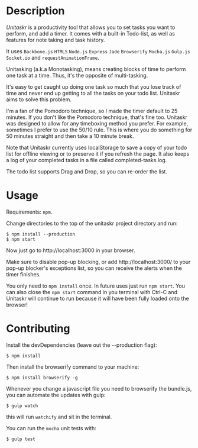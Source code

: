 
Description
===========
*Unitaskr* is a productivity tool that allows you to set tasks you want to perform, and add a timer. It comes with a built-in Todo-list, as well as features for note taking and task history.

It uses `Backbone.js` `HTML5` `Node.js` `Express` `Jade` `Browserify` `Mocha.js` `Gulp.js` `Socket.io` and `requestAnimationFrame`.

Unitasking (a.k.a Monotasking), means creating blocks of time to perform  one task at a time. Thus, it's the opposite of multi-tasking.

It's easy to get caught up doing one task so much that you lose track of time and never end up getting to all the tasks on your todo list. Unitaskr aims to solve this problem.

I'm a fan of the Pomodoro technique, so I made the timer default to 25 minutes. If you don't like the Pomodoro technique, that's fine too. Unitaskr was designed to allow for any timeboxing method you prefer. For example, sometimes I prefer to use the 50/10 rule. This is where you do something for 50 minutes straight and then take a 10 minute break.

Note that Unitaskr currently uses localStorage to save a copy of your todo list for offline viewing or to preserve it if you refresh the page. It also keeps a log of your completed tasks in a file called completed-tasks.log. 

The todo list supports Drag and Drop, so you can re-order the list.

Usage
=====
Requirements: `npm`.

Change directories to the top of the unitaskr project directory and run:

    $ npm install --production
    $ npm start

Now just go to http://localhost:3000 in your browser. 

Make sure to disable pop-up blocking, or add http://localhost:3000/ to your pop-up blocker's exceptions list, so you can receive the alerts when the timer finishes.

You only need to `npm install` once. In future uses just run `npm start`. You can also close the `npm start` command in you terminal with Ctrl-C and Unitaskr will continue to run because it will have been fully loaded onto the browser!

Contributing
============
Install the devDependencies (leave out the --production flag):

    $ npm install

Then install the browserify command to your machine:

    $ npm install browserify -g

Whenever you change a javascript file you need to browserify
the bundle.js, you can automate the updates with gulp:

    $ gulp watch

this will run `watchify` and sit in the terminal.

You can run the `mocha` unit tests with:

    $ gulp test
